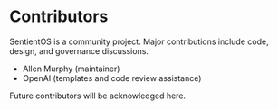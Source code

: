 # Contributors

SentientOS is a community project. Major contributions include code, design, and governance discussions.

- Allen Murphy (maintainer)
- OpenAI (templates and code review assistance)

Future contributors will be acknowledged here.

